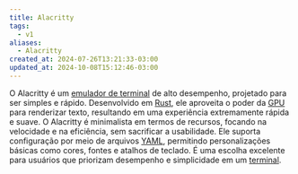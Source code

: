 ```yaml
---
title: Alacritty
tags:
  - v1
aliases:
  - Alacritty
created_at: 2024-07-26T13:21:33-03:00
updated_at: 2024-10-08T15:12:46-03:00
---
```


O Alacritty é um [emulador de terminal](Emulador_de_terminal.md) de alto desempenho, projetado para ser simples e rápido. Desenvolvido em [Rust](../../../../atomos/2024/07/09/Linguagem_Rust.md), ele aproveita o poder da [GPU](../../../../atomos/2024/07/09/GPU.md) para renderizar texto, resultando em uma experiência extremamente rápida e suave. O Alacritty é minimalista em termos de recursos, focando na velocidade e na eficiência, sem sacrificar a usabilidade. Ele suporta configuração por meio de arquivos [YAML](../../../../atomos/2024/07/09/YAML.md), permitindo personalizações básicas como cores, fontes e atalhos de teclado. É uma escolha excelente para usuários que priorizam desempenho e simplicidade em um [terminal](Emulador_de_terminal.md).